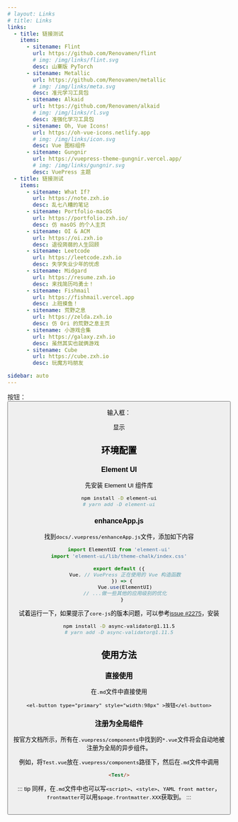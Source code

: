 ```yaml
---
# layout: Links
# title: Links
links:
  - title: 链接测试
    items:
      - sitename: Flint
        url: https://github.com/Renovamen/flint
        # img: /img/links/flint.svg
        desc: 山寨版 PyTorch
      - sitename: Metallic
        url: https://github.com/Renovamen/metallic
        # img: /img/links/meta.svg
        desc: 准元学习工具包
      - sitename: Alkaid
        url: https://github.com/Renovamen/alkaid
        # img: /img/links/rl.svg
        desc: 准强化学习工具包
      - sitename: Oh, Vue Icons!
        url: https://oh-vue-icons.netlify.app
        # img: /img/links/icon.svg
        desc: Vue 图标组件
      - sitename: Gungnir
        url: https://vuepress-theme-gungnir.vercel.app/
        # img: /img/links/gungnir.svg
        desc: VuePress 主题
  - title: 链接测试
    items:
      - sitename: What If?
        url: https://note.zxh.io
        desc: 乱七八糟的笔记
      - sitename: Portfolio-macOS
        url: https://portfolio.zxh.io/
        desc: 仿 masOS 的个人主页
      - sitename: OI & ACM
        url: https://oi.zxh.io
        desc: 退役蒟蒻的人生回顾
      - sitename: Leetcode
        url: https://leetcode.zxh.io
        desc: 失学失业少年的忧虑
      - sitename: Midgard
        url: https://resume.zxh.io
        desc: 来找简历吗勇士！
      - sitename: Fishmail
        url: https://fishmail.vercel.app
        desc: 上班摸鱼！
      - sitename: 荒野之息
        url: https://zelda.zxh.io
        desc: 仿 Ori 的荒野之息主页
      - sitename: 小游戏合集
        url: https://galaxy.zxh.io
        desc: 虽然其实也就俩游戏
      - sitename: Cube
        url: https://cube.zxh.io
        desc: 玩魔方吗朋友

sidebar: auto
---
```

<el-alert
    title="Vuepress框架基于Vue，自然也可以使用Vue。试着添加一些 Element UI 组件"
    type="success"
    show-icon>
</el-alert>

按钮：
<Button/>


输入框：
<div align=center>
<el-input v-model="input" placeholder="" style="width:98px"></el-input>
<el-badge :value="input" class="item">
  <el-button size="small" :plain="true" style="height:40px">显示</el-button>
</el-badge>
</div>

## 环境配置
### Element UI
先安装 Element UI 组件库
``` sh
npm install -D element-ui
# yarn add -D element-ui
```

### enhanceApp.js
找到`docs/.vuepress/enhanceApp.js`文件，添加如下内容
``` js
import ElementUI from 'element-ui'
import 'element-ui/lib/theme-chalk/index.css'

export default ({
    Vue, // VuePress 正在使用的 Vue 构造函数
  }) => {
    Vue.use(ElementUI)
    // ...做一些其他的应用级别的优化
  }
```

试着运行一下，如果提示了`core-js`的版本问题，可以参考[issue #2275](https://github.com/vuejs/vuepress/issues/2275)，安装
``` sh
npm install -D async-validator@1.11.5
# yarn add -D async-validator@1.11.5
```
## 使用方法

### 直接使用
在`.md`文件中直接使用
``` vue
<el-button type="primary" style="width:98px" >按钮</el-button>
```
### 注册为全局组件
按官方文档所示，所有在`.vuepress/components`中找到的`*.vue`文件将会自动地被注册为全局的异步组件。

例如，将`Test.vue`放在`.vuepress/components`路径下，然后在`.md`文件中调用

``` md
<Test/>
```

::: tip
同样，在`.md`文件中也可以写`<script>`、`<style>`、`YAML front matter`，`frontmatter`可以用`$page.frontmatter.XXX`获取到。
:::
<br/>
<br/>
<Valine/>
<script>
export default {
    data() {
        return {
            input: ''
        }
    },
};
</script>
